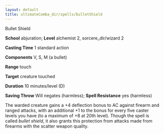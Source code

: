 ```yaml
---
layout: default
title: ultimateComba_dir/spells/bulletShield
---
```

Bullet Shield

**School** abjuration; **Level** alchemist 2, sorcere_dir/wizard 2

**Casting Time** 1 standard action

**Components** V, S, M (a bullet)

**Range** touch

**Target** creature touched

**Duration** 10 minutes/level (D)

**Saving Throw** Will negates (harmless); **Spell Resistance** yes (harmless)

The warded creature gains a +4 deflection bonus to AC against firearm and ranged attacks, with an additional +1 to the bonus for every five caster levels you have (to a maximum of +8 at 20th level). Though the spell is called _bullet shield_, it also grants this protection from attacks made from firearms with the scatter weapon quality.

